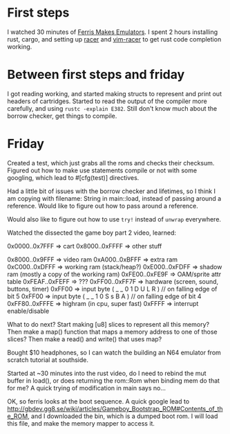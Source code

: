 # First steps

  I watched 30 minutes of [Ferris Makes Emulators](https://www.youtube.com/playlist?list=PL-sXmdrqqYYcznDg4xwAJWQgNL2gRray2). I spent 2 hours installing rust, cargo, and setting up [racer](https://github.com/phildawes/racer) and [vim-racer](https://github.com/racer-rust/vim-racer) to get rust code completion working.

# Between first steps and friday

  I got reading working, and started making structs to represent and print out headers of cartridges. Started to read the output of the compiler more carefully, and using `rustc -explain E382`. Still don't know much about the borrow checker, get things to compile.

# Friday

 Created a test, which just grabs all the roms and checks their checksum.
 Figured out how to make use statements compile or not with some googling, which lead to #[cfg(test)] directives.

 Had a little bit of issues with the borrow checker and lifetimes, so I think I am copying with filename: String in main::load, instead of passing around a reference. Would like to figure out how to pass around a reference.

 Would also like to figure out how to use `try!` instead of `unwrap` everywhere.



 Watched the dissected the game boy part 2 video, learned:

 0x0000..0x7FFF => cart
 0x8000..0xFFFF => other stuff

   0x8000..0x9FFF => video ram
   0xA000..0xBFFF => extra ram
   0xC000..0xDFFF => working ram (stack/heap?)
   0xE000..0xFDFF => shadow ram (mostly a copy of the working ram)
     0xFE00..0xFE9F => OAM/sprite attr table
     0xFEAF..0xFEFF => ???
     0xFF00..0xFF7F => hardware (screen, sound, buttons, timer)
     0xFF00 => input byte ( _ _ 0 1 D U L R ) // on falling edge of bit 5
     0xFF00 => input byte ( _ _ 1 0 S s B A ) // on falling edge of bit 4
     0xFF80..0xFFFE => highram (in cpu, super fast)
     0xFFFF => interrupt enable/disable

  What to do next?
    Start making [u8] slices to represent all this memory?
    Then make a map() function that maps a memory address to one of those slices?
    Then make a read() and write() that uses map?

  Bought $10 headphones, so I can watch the building an N64 emulator from scratch tutorial at southside.


  Started at ~30 minutes into the rust video, do I need to rebind the mut buffer in load(), or does returning the rom::Rom when binding mem do that for me?
  A quick trying of modification in main says no...


  OK, so ferris looks at the boot sequence. A quick google lead to http://gbdev.gg8.se/wiki/articles/Gameboy_Bootstrap_ROM#Contents_of_the_ROM, and I downloaded the bin, which is a dumped boot rom. I will load this file, and make the memory mapper to access it.
